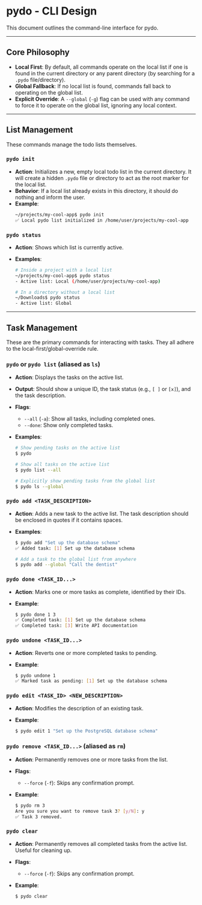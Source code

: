 
# pydo - CLI Design

This document outlines the command-line interface for pydo.

---

## Core Philosophy

- **Local First**: By default, all commands operate on the local list if one is found in the current directory or any parent directory (by searching for a `.pydo` file/directory).
- **Global Fallback**: If no local list is found, commands fall back to operating on the global list.
- **Explicit Override**: A `--global` (`-g`) flag can be used with any command to force it to operate on the global list, ignoring any local context.

---

## List Management

These commands manage the todo lists themselves.

### `pydo init`

- **Action**: Initializes a new, empty local todo list in the current directory. It will create a hidden `.pydo` file or directory to act as the root marker for the local list.
- **Behavior**: If a local list already exists in this directory, it should do nothing and inform the user.
- **Example**:
  ```bash
  ~/projects/my-cool-app$ pydo init
  ✅ Local pydo list initialized in /home/user/projects/my-cool-app

### `pydo status`

* **Action**: Shows which list is currently active.
* **Examples**:

  ```bash
  # Inside a project with a local list
  ~/projects/my-cool-app$ pydo status
  - Active list: Local (/home/user/projects/my-cool-app)
  
  # In a directory without a local list
  ~/Downloads$ pydo status
  - Active list: Global
  ```

---

## Task Management

These are the primary commands for interacting with tasks. They all adhere to the local-first/global-override rule.

### `pydo` or `pydo list` (aliased as `ls`)

* **Action**: Displays the tasks on the active list.
* **Output**: Should show a unique ID, the task status (e.g., `[ ]` or `[x]`), and the task description.
* **Flags**:

  * `--all` (`-a`): Show all tasks, including completed ones.
  * `--done`: Show only completed tasks.
* **Examples**:

  ```bash
  # Show pending tasks on the active list
  $ pydo

  # Show all tasks on the active list
  $ pydo list --all

  # Explicitly show pending tasks from the global list
  $ pydo ls --global
  ```

### `pydo add <TASK_DESCRIPTION>`

* **Action**: Adds a new task to the active list. The task description should be enclosed in quotes if it contains spaces.
* **Examples**:

  ```bash
  $ pydo add "Set up the database schema"
  ✅ Added task: [1] Set up the database schema

  # Add a task to the global list from anywhere
  $ pydo add --global "Call the dentist"
  ```

### `pydo done <TASK_ID...>`

* **Action**: Marks one or more tasks as complete, identified by their IDs.
* **Example**:

  ```bash
  $ pydo done 1 3
  ✅ Completed task: [1] Set up the database schema
  ✅ Completed task: [3] Write API documentation
  ```

### `pydo undone <TASK_ID...>`

* **Action**: Reverts one or more completed tasks to pending.
* **Example**:

  ```bash
  $ pydo undone 1
  ✅ Marked task as pending: [1] Set up the database schema
  ```

### `pydo edit <TASK_ID> <NEW_DESCRIPTION>`

* **Action**: Modifies the description of an existing task.
* **Example**:

  ```bash
  $ pydo edit 1 "Set up the PostgreSQL database schema"
  ```

### `pydo remove <TASK_ID...>` (aliased as `rm`)

* **Action**: Permanently removes one or more tasks from the list.
* **Flags**:

  * `--force` (`-f`): Skips any confirmation prompt.
* **Example**:

  ```bash
  $ pydo rm 3
  Are you sure you want to remove task 3? [y/N]: y
  ✅ Task 3 removed.
  ```

### `pydo clear`

* **Action**: Permanently removes all completed tasks from the active list. Useful for cleaning up.
* **Flags**:

  * `--force` (`-f`): Skips any confirmation prompt.
* **Example**:

  ```bash
  $ pydo clear
  ```



